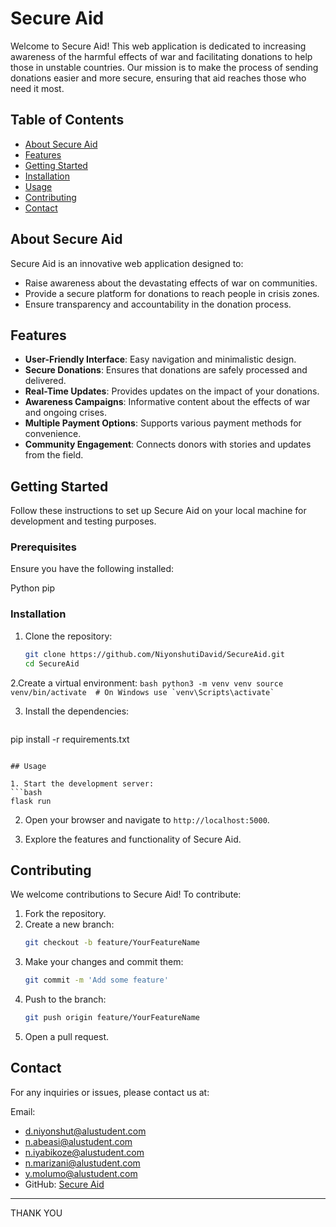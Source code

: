 
# Secure Aid

Welcome to Secure Aid! This web application is dedicated to increasing awareness of the harmful effects of war and facilitating donations to help those in unstable countries. Our mission is to make the process of sending donations easier and more secure, ensuring that aid reaches those who need it most.

## Table of Contents

- [About Secure Aid](#about-secure-aid)
- [Features](#features)
- [Getting Started](#getting-started)
- [Installation](#installation)
- [Usage](#usage)
- [Contributing](#contributing)
- [Contact](#contact)

## About Secure Aid

Secure Aid is an innovative web application designed to:
- Raise awareness about the devastating effects of war on communities.
- Provide a secure platform for donations to reach people in crisis zones.
- Ensure transparency and accountability in the donation process.

## Features

- **User-Friendly Interface**: Easy navigation and minimalistic design.
- **Secure Donations**: Ensures that donations are safely processed and delivered.
- **Real-Time Updates**: Provides updates on the impact of your donations.
- **Awareness Campaigns**: Informative content about the effects of war and ongoing crises.
- **Multiple Payment Options**: Supports various payment methods for convenience.
- **Community Engagement**: Connects donors with stories and updates from the field.

## Getting Started

Follow these instructions to set up Secure Aid on your local machine for development and testing purposes.

### Prerequisites

Ensure you have the following installed:

Python
pip

### Installation

1. Clone the repository:
   ```bash
   git clone https://github.com/NiyonshutiDavid/SecureAid.git
   cd SecureAid
   ```

2.Create a virtual environment:
    ```bash
     python3 -m venv venv
     source venv/bin/activate  # On Windows use `venv\Scripts\activate`
         ```

3. Install the dependencies:
   ```
 pip install -r requirements.txt
   ```

## Usage

1. Start the development server:
   ```bash
   flask run
   ```

2. Open your browser and navigate to `http://localhost:5000`.

3. Explore the features and functionality of Secure Aid.

## Contributing

We welcome contributions to Secure Aid! To contribute:

1. Fork the repository.
2. Create a new branch:
   ```bash
   git checkout -b feature/YourFeatureName
   ```
3. Make your changes and commit them:
   ```bash
   git commit -m 'Add some feature'
   ```
4. Push to the branch:
   ```bash
   git push origin feature/YourFeatureName
   ```
5. Open a pull request.

## Contact

For any inquiries or issues, please contact us at:

 Email:
 
- d.niyonshut@alustudent.com
- n.abeasi@alustudent.com
- n.iyabikoze@alustudent.com
- n.marizani@alustudent.com
- y.molumo@alustudent.com
- GitHub: [Secure Aid](https://github.com/NiyonshutiDavid/SecureAid)

---

THANK YOU 
